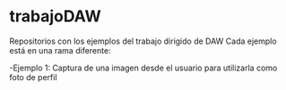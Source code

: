 # trabajoDAW
Repositorios con los ejemplos del trabajo dirigido de DAW
Cada ejemplo está en una rama diferente:

  -Ejemplo 1: Captura de una imagen desde el usuario para utilizarla como foto de perfil
